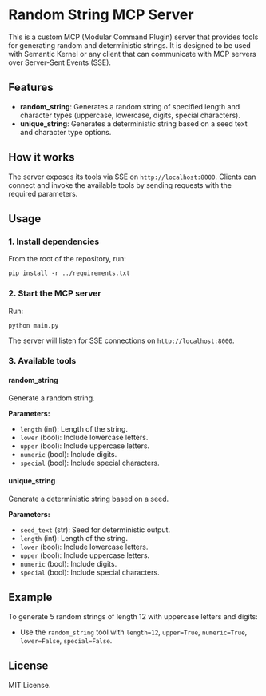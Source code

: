 # Random String MCP Server

This is a custom MCP (Modular Command Plugin) server that provides tools for generating random and deterministic strings. It is designed to be used with Semantic Kernel or any client that can communicate with MCP servers over Server-Sent Events (SSE).

## Features

- **random_string**: Generates a random string of specified length and character types (uppercase, lowercase, digits, special characters).
- **unique_string**: Generates a deterministic string based on a seed text and character type options.

## How it works

The server exposes its tools via SSE on `http://localhost:8000`. Clients can connect and invoke the available tools by sending requests with the required parameters.

## Usage

### 1. Install dependencies

From the root of the repository, run:
```
pip install -r ../requirements.txt
```

### 2. Start the MCP server

Run:
```
python main.py
```
The server will listen for SSE connections on `http://localhost:8000`.

### 3. Available tools

#### random_string

Generate a random string.

**Parameters:**
- `length` (int): Length of the string.
- `lower` (bool): Include lowercase letters.
- `upper` (bool): Include uppercase letters.
- `numeric` (bool): Include digits.
- `special` (bool): Include special characters.

#### unique_string

Generate a deterministic string based on a seed.

**Parameters:**
- `seed_text` (str): Seed for deterministic output.
- `length` (int): Length of the string.
- `lower` (bool): Include lowercase letters.
- `upper` (bool): Include uppercase letters.
- `numeric` (bool): Include digits.
- `special` (bool): Include special characters.

## Example

To generate 5 random strings of length 12 with uppercase letters and digits:
- Use the `random_string` tool with `length=12`, `upper=True`, `numeric=True`, `lower=False`, `special=False`.

## License

MIT License.
